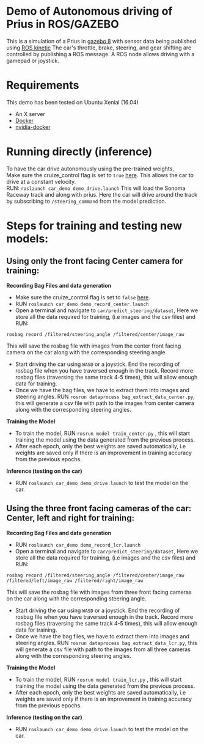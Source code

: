 # Demo of Autonomous driving of Prius in ROS/GAZEBO

This is a simulation of a Prius in [gazebo 8](http://gazebosim.org) with sensor data being published using [ROS kinetic](http://wiki.ros.org/kinetic/Installation)
The car's throttle, brake, steering, and gear shifting are controlled by publishing a ROS message.
A ROS node allows driving with a gamepad or joystick.

# Requirements

This demo has been tested on Ubuntu Xenial (16.04)

* An X server
* [Docker](https://www.docker.com/get-docker)
* [nvidia-docker](https://github.com/nvidia/nvidia-docker/wiki/Installation-(version-1.0))

# Running directly (inference)
To have the car drive autonomously using the pre-trained weights, \
Make sure the cruize_control flag is set to `true` [here](https://github.com/rohitsalem/car_demo_drive/blob/master/prius_description/urdf/prius.urdf#L453). This allows the car to drive at a constant velocity.\
RUN:  `roslaunch car_demo demo_drive.launch` This will load the Sonoma Raceway track and along with prius. Here the car will drive around the track by subscribing to `/steering_command` from the model prediction.   

# Steps for training and testing new models: 
## Using only the front facing Center camera for training:
**Recording Bag Files and data generation**
- Make sure the cruize_control flag is set to `false` [here](https://github.com/rohitsalem/car_demo_drive/blob/master/prius_description/urdf/prius.urdf#L453).
- RUN `roslaunch car_demo demo_record_center.launch` 
- Open a terminal and navigate to `car/predict_steering/dataset`, Here we store all the data required for training, (i.e images and the csv files) and RUN: 
```
rosbag record /filtered/steering_angle /filtered/center/image_raw 
```
This will save the rosbag file with images from the center front facing camera on the car along with the corresponding steering angle. 
- Start driving the car using `WASD` or a joystick. End the recording of rosbag file when you have traversed enough in the track. Record more rosbag files (traversing the same track 4-5 times), this will allow enough data for training. 
- Once we have the bag files, we have to extract them into images and steering angles. RUN `rosrun dataprocess bag_extract_data_center.py`, this will generate a csv file with path to the images from center camera along with the corresponding steering angles.  

**Training the Model** 
- To train the model, RUN `rosrun model train_center.py` , this will start training the model using the data generated from the previous process. 
- After each epoch, only the best weights are saved automatically, i.e weights are saved only if there is an improvement in training accuracy from the previous epochs.

**Inference (testing on the car)**
- RUN `roslaunch car_demo demo_drive.launch` to test the model on the car. 

## Using the three front facing cameras of the car: Center, left and right for training:
**Recording Bag Files and data generation**
- RUN `roslaunch car_demo demo_record_lcr.launch` 
- Open a terminal and navigate to `car/predict_steering/dataset`, Here we store all the data required for training, (i.e images and the csv files) and RUN: 
```
rosbag record /filtered/steering_angle /filtered/center/image_raw /filtered/left/image_raw /filtered/right/image_raw 
```
This will save the rosbag file with images from three front facing cameras on the car along with the corresponding steering angle. 
- Start driving the car using `WASD` or a joystick. End the recording of rosbag file when you have traversed enough in the track. Record more rosbag files (traversing the same track 4-5 times), this will allow enough data for training. 
- Once we have the bag files, we have to extract them into images and steering angles. RUN `rosrun dataprocess bag_extract_data_lcr.py`, this will generate a csv file with path to the images from all three cameras along with the corresponding steering angles.  

**Training the Model** 
- To train the model, RUN `rosrun model train_lcr.py` , this will start training the model using the data generated from the previous process. 
- After each epoch, only the best weights are saved automatically, i.e weights are saved only if there is an improvement in training accuracy from the previous epochs.

**Inference (testing on the car)**
- RUN `roslaunch car_demo demo_drive.launch` to test the model on the car. 





 
